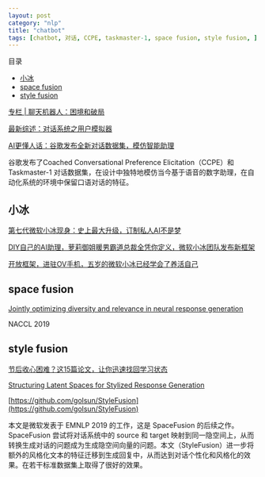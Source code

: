 ```yaml
---
layout: post
category: "nlp"
title: "chatbot"
tags: [chatbot, 对话, CCPE, taskmaster-1, space fusion, style fusion, ]
---
```


目录

<!-- TOC -->

- [小冰](#%e5%b0%8f%e5%86%b0)
- [space fusion](#space-fusion)
- [style fusion](#style-fusion)

<!-- /TOC -->


[专栏 \| 聊天机器人：困境和破局](https://mp.weixin.qq.com/s?__biz=MzA3MzI4MjgzMw==&mid=2650761302&idx=3&sn=879c2289b422313908ca31214a5f96d1&chksm=871aac28b06d253ebc991f2f17ff2d508e213e09b97be0d0039ccd08b42db060278f751c24b4&mpshare=1&scene=1&srcid=0806FV1ysWjPk9GNKVFxYbGM&sharer_sharetime=1565082872880&sharer_shareid=8e95986c8c4779e3cdf4e60b3c7aa752&pass_ticket=Kz97uXi0CH4ceADUC3ocCNkjZjy%2B0DTtVYOM7n%2FmWttTt5YKTC2DQT9lqCel7dDR#rd)


[最新综述：对话系统之用户模拟器](https://mp.weixin.qq.com/s?__biz=MzIwMTc4ODE0Mw==&mid=2247498768&idx=1&sn=fcfe600c5424d0574bb2388bb84f6201&chksm=96ea2390a19daa86945c6770eae0d901461012a2d3f0db0e9d588b2890a4dc56cf0f44484065&mpshare=1&scene=1&srcid=&sharer_sharetime=1565003633118&sharer_shareid=8e95986c8c4779e3cdf4e60b3c7aa752&pass_ticket=Kz97uXi0CH4ceADUC3ocCNkjZjy%2B0DTtVYOM7n%2FmWttTt5YKTC2DQT9lqCel7dDR#rd)


[AI更懂人话：谷歌发布全新对话数据集，模仿智能助理](https://mp.weixin.qq.com/s/uI1yCNPN5eb1_cdB2RvT6g)

谷歌发布了Coached Conversational Preference Elicitation（CCPE）和Taskmaster-1 对话数据集，在设计中独特地模仿当今基于语音的数字助理，在自动化系统的环境中保留口语对话的特征。

## 小冰

[第七代微软小冰现身：史上最大升级，订制私人AI不是梦](https://mp.weixin.qq.com/s/h8kHxiJVb9TdVirPUiJmvg)

[DIY自己的AI助理，萝莉御姐暖男霸道总裁全凭你定义，微软小冰团队发布新框架](https://mp.weixin.qq.com/s/8l-MkmoeEqtK75P6CrpKBA)

[开放框架，进驻OV手机，五岁的微软小冰已经学会了养活自己](https://mp.weixin.qq.com/s/L_8Uj-LeJdGjc7Qsi1_PUA)


## space fusion

[Jointly optimizing diversity and relevance in neural response generation](https://arxiv.org/abs/1902.11205)

NACCL 2019

## style fusion

[节后收心困难？这15篇论文，让你迅速找回学习状态](https://mp.weixin.qq.com/s/aaz-s87vorroyepNCd9-AA)

[Structuring Latent Spaces for Stylized Response Generation](https://arxiv.org/abs/1909.05361)

[https://github.com/golsun/StyleFusion](https://github.com/golsun/StyleFusion)

本文是微软发表于 EMNLP 2019 的工作，这是 SpaceFusion  的后续之作。SpaceFusion 尝试将对话系统中的 source 和 target 映射到同一隐空间上，从而转换生成对话的问题成为生成隐空间向量的问题。本文（StyleFusion）进一步将额外的风格化文本的特征迁移到生成回复中，从而达到对话个性化和风格化的效果。在若干标准数据集上取得了很好的效果。

